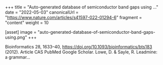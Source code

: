 +++
title = "Auto-generated database of semiconductor band gaps using ..."
date = "2022-05-03"
canonicalUrl = "https://www.nature.com/articles/s41597-022-01294-6"
fragment = "content"
weight = 10

[asset]
    image = "auto-generated-database-of-semiconductor-band-gaps-using.png"
+++

Bioinformatics 28, 1633–40, https://doi.org/10.1093/bioinformatics/bts183 
(2012). Article CAS PubMed Google Scholar. Lowe, D. & Sayle, R. Leadmine: a 
grammar...
